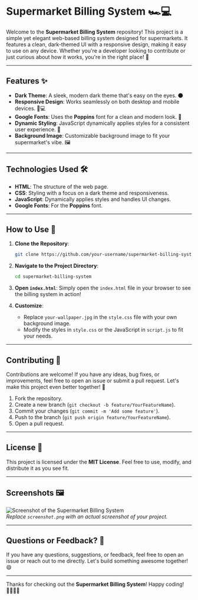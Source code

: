 # Supermarket Billing System 🏎️💻

Welcome to the **Supermarket Billing System** repository! This project is a simple yet elegant web-based billing system designed for supermarkets. It features a clean, dark-themed UI with a responsive design, making it easy to use on any device. Whether you're a developer looking to contribute or just curious about how it works, you're in the right place! 🎉

---

## Features ✨

- **Dark Theme**: A sleek, modern dark theme that's easy on the eyes. 🌑
- **Responsive Design**: Works seamlessly on both desktop and mobile devices. 📱💻
- **Google Fonts**: Uses the **Poppins** font for a clean and modern look. 🐤
- **Dynamic Styling**: JavaScript dynamically applies styles for a consistent user experience. 🎨
- **Background Image**: Customizable background image to fit your supermarket's vibe. 🖼️

---

## Technologies Used 🛠️

- **HTML**: The structure of the web page.
- **CSS**: Styling with a focus on a dark theme and responsiveness.
- **JavaScript**: Dynamically applies styles and handles UI changes.
- **Google Fonts**: For the **Poppins** font.

---

## How to Use 🚀

1. **Clone the Repository**:
   ```bash
   git clone https://github.com/your-username/supermarket-billing-system.git
   ```
2. **Navigate to the Project Directory**:
   ```bash
   cd supermarket-billing-system
   ```
3. **Open `index.html`**:
   Simply open the `index.html` file in your browser to see the billing system in action!

4. **Customize**:
   - Replace `your-wallpaper.jpg` in the `style.css` file with your own background image.
   - Modify the styles in `style.css` or the JavaScript in `script.js` to fit your needs.

---

## Contributing 🤝

Contributions are welcome! If you have any ideas, bug fixes, or improvements, feel free to open an issue or submit a pull request. Let's make this project even better together! 🚀

1. Fork the repository.
2. Create a new branch (`git checkout -b feature/YourFeatureName`).
3. Commit your changes (`git commit -m 'Add some feature'`).
4. Push to the branch (`git push origin feature/YourFeatureName`).
5. Open a pull request.

---

## License 🐜

This project is licensed under the **MIT License**. Feel free to use, modify, and distribute it as you see fit. 

---

## Screenshots 🖼️

![Screenshot of the Supermarket Billing System](screenshot.png)  
*Replace `screenshot.png` with an actual screenshot of your project.*

---

## Questions or Feedback? 💬

If you have any questions, suggestions, or feedback, feel free to open an issue or reach out to me directly. Let's build something awesome together! 😄

---

Thanks for checking out the **Supermarket Billing System**! Happy coding! 👨‍💻👩‍💻
